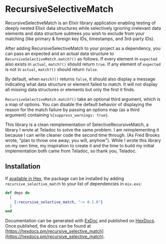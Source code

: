 # RecursiveSelectiveMatch

RecursiveSelectiveMatch is an Elixir library application enabling testing of
deeply nested Elixir data structures while selectively ignoring irrelevant data
elements and data structure subtrees you wish to exclude from your matching (like
primary & foreign key IDs, timestamps, and 3rd-party IDs).

After adding RecursiveSelectiveMatch to your project as a dependency, you can pass
an expected and an actual data structure to `RecursiveSelectiveMatch.match?()` as follows.
If every element in `expected` also exists in `actual`, `match?()` should return `true`.
If any element of `expected` is not in `actual`, `match?()` should return `false`.

By default, when `match?()` returns `false`, it should also display a message indicating
what data structure or element failed to match. It will not display all missing data
structures or elements but only the first it finds.

`RecursiveSelectiveMatch.match?()` take an optional third argument, which is a map of
options. You can disable the default behavior of displaying the reason for the match
failure by passing an options map (as a third argument) containing `%{suppress_warnings: true}`.

This library is a clean reimplementation of SelectiveRecursiveMatch, a library I
wrote at Teladoc to solve the same problem. I am reimplementing it because I can
write cleaner code the second time through. (As Fred Brooks wrote, "plan to
throw one away; you will, anyhow"). While I wrote this library on my own time,
my inspiration to create it and the time to build my initial implementation
both came from Teladoc, so thank you, Teladoc.

## Installation

If [available in Hex](https://hex.pm/docs/publish), the package can be installed
by adding `recursive_selective_match` to your list of dependencies in `mix.exs`:

```elixir
def deps do
  [
    {:recursive_selective_match, "~> 0.1.0"}
  ]
end
```

Documentation can be generated with [ExDoc](https://github.com/elixir-lang/ex_doc)
and published on [HexDocs](https://hexdocs.pm). Once published, the docs can
be found at [https://hexdocs.pm/recursive_selective_match](https://hexdocs.pm/recursive_selective_match).

